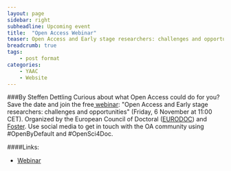 ```yaml
---
layout: page
sidebar: right
subheadline: Upcoming event
title:  "Open Access Webinar"
teaser: Open Access and Early stage researchers: challenges and opportunities
breadcrumb: true
tags:
    - post format
categories:
    - YAAC
    - Website 
---
```



###By Steffen Dettling 
Curious about what Open Access could do for you? Save the date and join the free<a href="https://www.fosteropenscience.eu/event/eurodoc-open-access-webinar" target="_blank"> webinar</a>: "Open Access and Early stage researchers: challenges and opportunities" (Friday, 6 November at 11:00 CET). Organized by the European Council of Doctoral (<a href="http://eurodoc.net/" target="_blank">EURODOC</a>) and <a href="https://www.fosteropenscience.eu/" target="_blank">Foster</a>. Use social media to get in touch with the OA community using #OpenByDefault and #OpenSci4Doc.

####Links: 
- <a href="https://www.fosteropenscience.eu/event/eurodoc-open-access-webinar" target="_blank">Webinar


